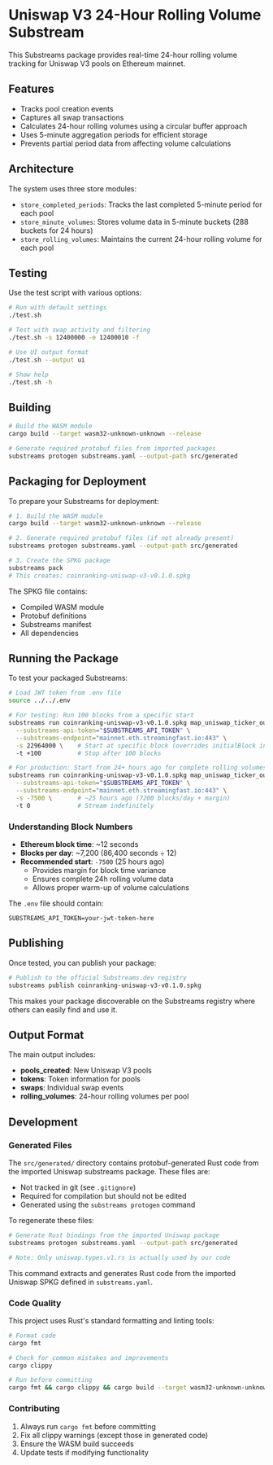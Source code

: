 # Uniswap V3 24-Hour Rolling Volume Substream

This Substreams package provides real-time 24-hour rolling volume tracking for Uniswap V3 pools on Ethereum mainnet.

## Features

- Tracks pool creation events
- Captures all swap transactions
- Calculates 24-hour rolling volumes using a circular buffer approach
- Uses 5-minute aggregation periods for efficient storage
- Prevents partial period data from affecting volume calculations

## Architecture

The system uses three store modules:
- `store_completed_periods`: Tracks the last completed 5-minute period for each pool
- `store_minute_volumes`: Stores volume data in 5-minute buckets (288 buckets for 24 hours)
- `store_rolling_volumes`: Maintains the current 24-hour rolling volume for each pool

## Testing

Use the test script with various options:

```bash
# Run with default settings
./test.sh

# Test with swap activity and filtering
./test.sh -s 12400000 -e 12400010 -f

# Use UI output format
./test.sh --output ui

# Show help
./test.sh -h
```

## Building

```bash
# Build the WASM module
cargo build --target wasm32-unknown-unknown --release

# Generate required protobuf files from imported packages
substreams protogen substreams.yaml --output-path src/generated
```

## Packaging for Deployment

To prepare your Substreams for deployment:

```bash
# 1. Build the WASM module
cargo build --target wasm32-unknown-unknown --release

# 2. Generate required protobuf files (if not already present)
substreams protogen substreams.yaml --output-path src/generated

# 3. Create the SPKG package
substreams pack
# This creates: coinranking-uniswap-v3-v0.1.0.spkg
```

The SPKG file contains:
- Compiled WASM module
- Protobuf definitions  
- Substreams manifest
- All dependencies

## Running the Package

To test your packaged Substreams:

```bash
# Load JWT token from .env file
source ../../.env

# For testing: Run 100 blocks from a specific start
substreams run coinranking-uniswap-v3-v0.1.0.spkg map_uniswap_ticker_output \
  --substreams-api-token="$SUBSTREAMS_API_TOKEN" \
  --substreams-endpoint="mainnet.eth.streamingfast.io:443" \
  -s 22964000 \    # Start at specific block (overrides initialBlock in yaml)
  -t +100          # Stop after 100 blocks

# For production: Start from 24+ hours ago for complete rolling volumes
substreams run coinranking-uniswap-v3-v0.1.0.spkg map_uniswap_ticker_output \
  --substreams-api-token="$SUBSTREAMS_API_TOKEN" \
  --substreams-endpoint="mainnet.eth.streamingfast.io:443" \
  -s -7500 \       # ~25 hours ago (7200 blocks/day + margin)
  -t 0             # Stream indefinitely
```

### Understanding Block Numbers

- **Ethereum block time**: ~12 seconds
- **Blocks per day**: ~7,200 (86,400 seconds ÷ 12)
- **Recommended start**: `-7500` (25 hours ago)
  - Provides margin for block time variance
  - Ensures complete 24h rolling volume data
  - Allows proper warm-up of volume calculations

The `.env` file should contain:
```
SUBSTREAMS_API_TOKEN=your-jwt-token-here
```

## Publishing

Once tested, you can publish your package:

```bash
# Publish to the official Substreams.dev registry
substreams publish coinranking-uniswap-v3-v0.1.0.spkg
```

This makes your package discoverable on the Substreams registry where others can easily find and use it.

## Output Format

The main output includes:
- **pools_created**: New Uniswap V3 pools
- **tokens**: Token information for pools
- **swaps**: Individual swap events
- **rolling_volumes**: 24-hour rolling volumes per pool

## Development

### Generated Files

The `src/generated/` directory contains protobuf-generated Rust code from the imported Uniswap substreams package. These files are:
- Not tracked in git (see `.gitignore`)
- Required for compilation but should not be edited
- Generated using the `substreams protogen` command

To regenerate these files:
```bash
# Generate Rust bindings from the imported Uniswap package
substreams protogen substreams.yaml --output-path src/generated

# Note: Only uniswap.types.v1.rs is actually used by our code
```

This command extracts and generates Rust code from the imported Uniswap SPKG defined in `substreams.yaml`.

### Code Quality

This project uses Rust's standard formatting and linting tools:

```bash
# Format code
cargo fmt

# Check for common mistakes and improvements
cargo clippy

# Run before committing
cargo fmt && cargo clippy && cargo build --target wasm32-unknown-unknown --release
```

### Contributing

1. Always run `cargo fmt` before committing
2. Fix all clippy warnings (except those in generated code)
3. Ensure the WASM build succeeds
4. Update tests if modifying functionality